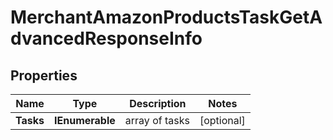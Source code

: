 # MerchantAmazonProductsTaskGetAdvancedResponseInfo


## Properties

| Name | Type | Description | Notes |
|------------ | ------------- | ------------- | -------------|
**Tasks** | **IEnumerable<MerchantAmazonProductsTaskGetAdvancedTaskInfo>** | array of tasks |[optional]|